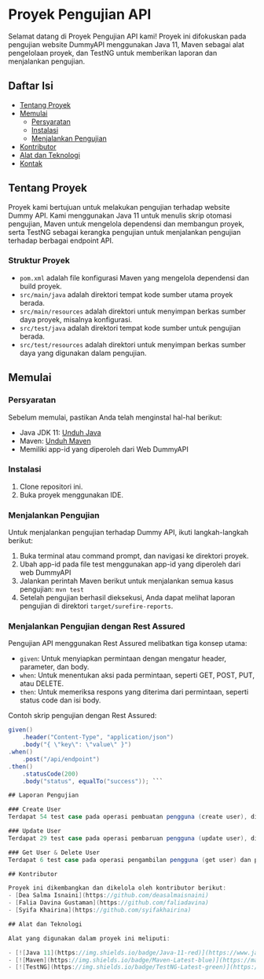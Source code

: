 # Proyek Pengujian API

Selamat datang di Proyek Pengujian API kami! Proyek ini difokuskan pada pengujian website DummyAPI menggunakan Java 11, Maven sebagai alat pengelolaan proyek, dan TestNG untuk memberikan laporan dan menjalankan pengujian.

## Daftar Isi
- [Tentang Proyek](#tentang-proyek)
- [Memulai](#memulai)
  - [Persyaratan](#persyaratan)
  - [Instalasi](#instalasi)
  - [Menjalankan Pengujian](#menjalankan-pengujian)
- [Kontributor](#kontributor)
- [Alat dan Teknologi](#alat-dan-teknologi)
- [Kontak](#kontak)

## Tentang Proyek

Proyek kami bertujuan untuk melakukan pengujian terhadap website Dummy API. Kami menggunakan Java 11 untuk menulis skrip otomasi pengujian, Maven untuk mengelola dependensi dan membangun proyek, serta TestNG sebagai kerangka pengujian untuk menjalankan pengujian terhadap berbagai endpoint API.

### Struktur Proyek
- `pom.xml` adalah file konfigurasi Maven yang mengelola dependensi dan build proyek.
- `src/main/java` adalah direktori tempat kode sumber utama proyek berada.
- `src/main/resources` adalah direktori untuk menyimpan berkas sumber daya proyek, misalnya konfigurasi.
- `src/test/java` adalah direktori tempat kode sumber untuk pengujian berada.
- `src/test/resources` adalah direktori untuk menyimpan berkas sumber daya yang digunakan dalam pengujian.

## Memulai

### Persyaratan
Sebelum memulai, pastikan Anda telah menginstal hal-hal berikut:
- Java JDK 11: [Unduh Java](https://www.oracle.com/java/technologies/javase-jdk11-downloads.html)
- Maven: [Unduh Maven](https://maven.apache.org/download.cgi)
- Memiliki app-id yang diperoleh dari Web DummyAPI

### Instalasi
1. Clone repositori ini.
2. Buka proyek menggunakan IDE.

### Menjalankan Pengujian
Untuk menjalankan pengujian terhadap Dummy API, ikuti langkah-langkah berikut:

1. Buka terminal atau command prompt, dan navigasi ke direktori proyek.
2. Ubah app-id pada file test menggunakan app-id yang diperoleh dari web DummyAPI
3. Jalankan perintah Maven berikut untuk menjalankan semua kasus pengujian: `mvn test`
4. Setelah pengujian berhasil dieksekusi, Anda dapat melihat laporan pengujian di direktori `target/surefire-reports`.

### Menjalankan Pengujian dengan Rest Assured

Pengujian API menggunakan Rest Assured melibatkan tiga konsep utama:
- `given`: Untuk menyiapkan permintaan dengan mengatur header, parameter, dan body.
- `when`: Untuk menentukan aksi pada permintaan, seperti GET, POST, PUT, atau DELETE.
- `then`: Untuk memeriksa respons yang diterima dari permintaan, seperti status code dan isi body.

Contoh skrip pengujian dengan Rest Assured:

```java
given()
    .header("Content-Type", "application/json")
    .body("{ \"key\": \"value\" }")
.when()
    .post("/api/endpoint")
.then()
    .statusCode(200)
    .body("status", equalTo("success")); ```

## Laporan Pengujian

### Create User
Terdapat 54 test case pada operasi pembuatan pengguna (create user), dimana 8 test case mengalami kegagalan.

### Update User
Terdapat 29 test case pada operasi pembaruan pengguna (update user), dimana 16 test case mengalami kegagalan.

### Get User & Delete User
Terdapat 6 test case pada operasi pengambilan pengguna (get user) dan penghapusan pengguna (delete user), dimana keseluruhan test case berhasil dilalui.

## Kontributor

Proyek ini dikembangkan dan dikelola oleh kontributor berikut:
- [Dea Salma Isnaini](https://github.com/deasalmaisnaini)
- [Falia Davina Gustaman](https://github.com/faliadavina)
- [Syifa Khairina](https://github.com/syifakhairina)

## Alat dan Teknologi

Alat yang digunakan dalam proyek ini meliputi:

- [![Java 11](https://img.shields.io/badge/Java-11-red)](https://www.java.com/)
- [![Maven](https://img.shields.io/badge/Maven-Latest-blue)](https://maven.apache.org/)
- [![TestNG](https://img.shields.io/badge/TestNG-Latest-green)](https://testng.org/)
